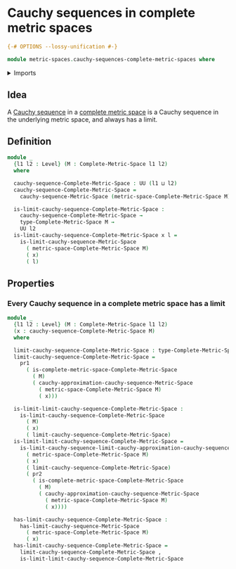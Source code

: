 # Cauchy sequences in complete metric spaces

```agda
{-# OPTIONS --lossy-unification #-}

module metric-spaces.cauchy-sequences-complete-metric-spaces where
```

<details><summary>Imports</summary>

```agda
open import foundation.dependent-pair-types
open import foundation.universe-levels

open import metric-spaces.cauchy-approximations-metric-spaces
open import metric-spaces.cauchy-sequences-metric-spaces
open import metric-spaces.metric-spaces
open import metric-spaces.complete-metric-spaces
```

</details>

## Idea

A
[Cauchy sequence](metric-spaces.cauchy-sequence-metric-spaces.md)
in a [complete metric space](metric-spaces.complete-metric-spaces.md)
is a Cauchy sequence in the underlying metric space, and always has a limit.

## Definition

```agda
module _
  {l1 l2 : Level} (M : Complete-Metric-Space l1 l2)
  where

  cauchy-sequence-Complete-Metric-Space : UU (l1 ⊔ l2)
  cauchy-sequence-Complete-Metric-Space =
    cauchy-sequence-Metric-Space (metric-space-Complete-Metric-Space M)

  is-limit-cauchy-sequence-Complete-Metric-Space :
    cauchy-sequence-Complete-Metric-Space →
    type-Complete-Metric-Space M →
    UU l2
  is-limit-cauchy-sequence-Complete-Metric-Space x l =
    is-limit-cauchy-sequence-Metric-Space
      ( metric-space-Complete-Metric-Space M)
      ( x)
      ( l)
```

## Properties

### Every Cauchy sequence in a complete metric space has a limit

```agda
module _
  {l1 l2 : Level} (M : Complete-Metric-Space l1 l2)
  (x : cauchy-sequence-Complete-Metric-Space M)
  where

  limit-cauchy-sequence-Complete-Metric-Space : type-Complete-Metric-Space M
  limit-cauchy-sequence-Complete-Metric-Space =
    pr1
      ( is-complete-metric-space-Complete-Metric-Space
        ( M)
        ( cauchy-approximation-cauchy-sequence-Metric-Space
          ( metric-space-Complete-Metric-Space M)
          ( x)))

  is-limit-limit-cauchy-sequence-Complete-Metric-Space :
    is-limit-cauchy-sequence-Complete-Metric-Space
      ( M)
      ( x)
      ( limit-cauchy-sequence-Complete-Metric-Space)
  is-limit-limit-cauchy-sequence-Complete-Metric-Space =
    is-limit-cauchy-sequence-limit-cauchy-approximation-cauchy-sequence-Metric-Space
      ( metric-space-Complete-Metric-Space M)
      ( x)
      ( limit-cauchy-sequence-Complete-Metric-Space)
      ( pr2
        ( is-complete-metric-space-Complete-Metric-Space
          ( M)
          ( cauchy-approximation-cauchy-sequence-Metric-Space
            ( metric-space-Complete-Metric-Space M)
            ( x))))

  has-limit-cauchy-sequence-Complete-Metric-Space :
    has-limit-cauchy-sequence-Metric-Space
      ( metric-space-Complete-Metric-Space M)
      ( x)
  has-limit-cauchy-sequence-Complete-Metric-Space =
    limit-cauchy-sequence-Complete-Metric-Space ,
    is-limit-limit-cauchy-sequence-Complete-Metric-Space
```
